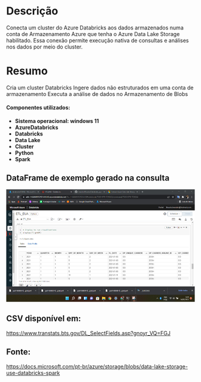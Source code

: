 
# Descrição

Conecta um cluster do Azure Databricks aos dados armazenados numa conta de Armazenamento Azure que tenha o Azure Data Lake Storage habilitado. Essa conexão permite execução nativa de consultas e análises nos dados por meio do cluster.

# Resumo

Cria um cluster Databricks
Ingere dados não estruturados em uma conta de armazenamento
Executa a análise de dados no Armazenamento de Blobs

#### Componentes utilizados:
* **Sistema operacional: windows 11**
* **AzureDatabricks**
* **Databricks**
* **Data Lake**
* **Cluster**
* **Python**
* **Spark**

## DataFrame de exemplo gerado na consulta

<p align="center">
<img src="https://github.com/LeandroRFausto/Databricks_spark-Azure/blob/main/print_databricks.png" alt="Image" height="300" width="600"/>
</p>


## CSV disponível em:

https://www.transtats.bts.gov/DL_SelectFields.asp?gnoyr_VQ=FGJ

## Fonte:

https://docs.microsoft.com/pt-br/azure/storage/blobs/data-lake-storage-use-databricks-spark
